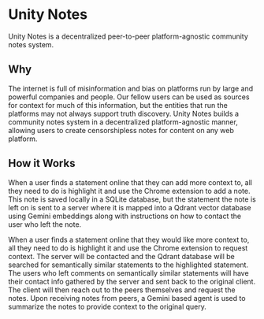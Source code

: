 # Unity Notes

Unity Notes is a decentralized peer-to-peer platform-agnostic community notes system.

## Why

The internet is full of misinformation and bias on platforms run by large and powerful companies and people. Our fellow users can be used as sources for context for much of this information, but the entities that run the platforms may not always support truth discovery. Unity Notes builds a community notes system in a decentralized platform-agnostic manner, allowing users to create censorshipless notes for content on any web platform.

## How it Works

When a user finds a statement online that they can add more context to, all they need to do is highlight it and use the Chrome extension to add a note. This note is saved locally in a SQLite database, but the statement the note is left on is sent to a server where it is mapped into a Qdrant vector database using Gemini embeddings along with instructions on how to contact the user who left the note.

When a user finds a statement online that they would like more context to, all they need to do is highlight it and use the Chrome extension to request context. The server will be contacted and the Qdrant database will be searched for semantically similar statements to the highlighted statement. The users who left comments on semantically similar statements will have their contact info gathered by the server and sent back to the original client. The client will then reach out to the peers themselves and request the notes. Upon receiving notes from peers, a Gemini based agent is used to summarize the notes to provide context to the original query.
